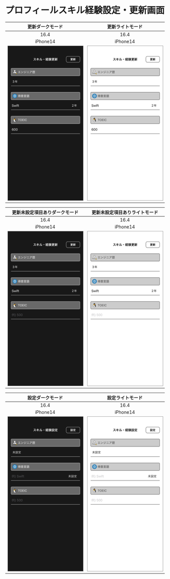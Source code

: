 # プロフィールスキル経験設定・更新画面

|更新ダークモード|更新ライトモード|
|:---:|:---:|
|16.4|16.4|
|iPhone14|iPhone14|
|<img src='../ReferenceImages_64/プロフィールスキル経験設定・更新画面/testSkillUpdateViewController_更新_ダークモード_iPhone_16_4_390x844@3x.png' width='390' style='border: 1px solid #999' />|<img src='../ReferenceImages_64/プロフィールスキル経験設定・更新画面/testSkillUpdateViewController_更新_ライトモード_iPhone_16_4_390x844@3x.png' width='390' style='border: 1px solid #999' />|

|更新未設定項目ありダークモード|更新未設定項目ありライトモード|
|:---:|:---:|
|16.4|16.4|
|iPhone14|iPhone14|
|<img src='../ReferenceImages_64/プロフィールスキル経験設定・更新画面/testSkillUpdateViewController_更新_未設定項目あり_ダークモード_iPhone_16_4_390x844@3x.png' width='390' style='border: 1px solid #999' />|<img src='../ReferenceImages_64/プロフィールスキル経験設定・更新画面/testSkillUpdateViewController_更新_未設定項目あり_ライトモード_iPhone_16_4_390x844@3x.png' width='390' style='border: 1px solid #999' />|

|設定ダークモード|設定ライトモード|
|:---:|:---:|
|16.4|16.4|
|iPhone14|iPhone14|
|<img src='../ReferenceImages_64/プロフィールスキル経験設定・更新画面/testSkillUpdateViewController_設定_ダークモード_iPhone_16_4_390x844@3x.png' width='390' style='border: 1px solid #999' />|<img src='../ReferenceImages_64/プロフィールスキル経験設定・更新画面/testSkillUpdateViewController_設定_ライトモード_iPhone_16_4_390x844@3x.png' width='390' style='border: 1px solid #999' />|

